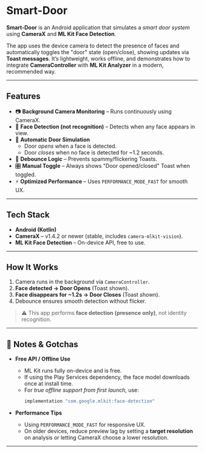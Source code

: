 # Smart-Door

**Smart-Door** is an Android application that simulates a *smart door system* using **CameraX** and **ML Kit Face Detection**.  

The app uses the device camera to detect the presence of faces and automatically toggles the "door" state (open/close), showing updates via **Toast messages**. It’s lightweight, works offline, and demonstrates how to integrate **CameraController** with **ML Kit Analyzer** in a modern, recommended way.

---

## Features

- 📷 **Background Camera Monitoring** – Runs continuously using CameraX.  
- 🙂 **Face Detection (not recognition)** – Detects when any face appears in view.  
- 🚪 **Automatic Door Simulation**  
  - Door *opens* when a face is detected.  
  - Door *closes* when no face is detected for ~1.2 seconds.  
- 🛑 **Debounce Logic** – Prevents spammy/flickering Toasts.  
- 🎛 **Manual Toggle** – Always shows "Door opened/closed" Toast when toggled.  
- ⚡ **Optimized Performance** – Uses `PERFORMANCE_MODE_FAST` for smooth UX.  

---

## Tech Stack

- **Android (Kotlin)**
- **CameraX** – v1.4.2 or newer (stable, includes `camera-mlkit-vision`).  
- **ML Kit Face Detection** – On-device API, free to use.  

---

## How It Works

1. Camera runs in the background via `CameraController`.  
2. **Face detected → Door Opens** (Toast shown).  
3. **Face disappears for ~1.2s → Door Closes** (Toast shown).  
4. Debounce ensures smooth detection without flicker.  

> ⚠️ This app performs **face detection (presence only)**, not identity recognition.

---

## 📝 Notes & Gotchas

- **Free API / Offline Use**  
  - ML Kit runs fully on-device and is free.  
  - If using the Play Services dependency, the face model downloads once at install time.  
  - For *true offline support from first launch*, use:  
    ```gradle
    implementation "com.google.mlkit:face-detection"
    ```

- **Performance Tips**  
  - Using `PERFORMANCE_MODE_FAST` for responsive UX.  
  - On older devices, reduce preview lag by setting a **target resolution** on analysis or letting CameraX choose a lower resolution.

---
